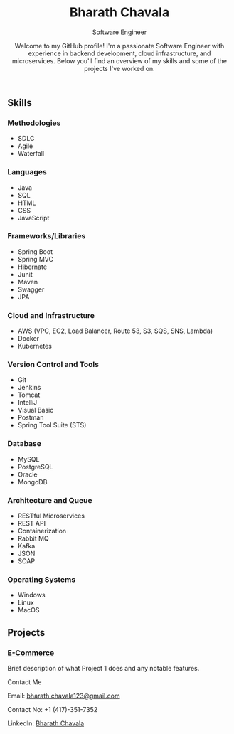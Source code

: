 
<body>
    <header>
        <h1>Bharath Chavala</h1>
        <p>Software Engineer</p>
        <p>Welcome to my GitHub profile! I'm a passionate Software Engineer with experience in backend development, cloud
        infrastructure, and microservices. Below you'll find an overview of my skills and some of the projects I've
        worked on.</p>
    </header>
    <section>
        <h2>Skills</h2>
        <h3>Methodologies</h3>
        <ul>
            <li>SDLC</li>
            <li>Agile</li>
            <li>Waterfall</li>
        </ul>
        <h3>Languages</h3>
        <ul>
            <li>Java</li>
            <li>SQL</li>
            <li>HTML</li>
            <li>CSS</li>
            <li>JavaScript</li>
        </ul>
        <h3>Frameworks/Libraries</h3>
        <ul>
            <li>Spring Boot</li>
            <li>Spring MVC</li>
            <li>Hibernate</li>
            <li>Junit</li>
            <li>Maven</li>
            <li>Swagger</li>
            <li>JPA</li>
        </ul>
        <h3>Cloud and Infrastructure</h3>
        <ul>
            <li>AWS (VPC, EC2, Load Balancer, Route 53, S3, SQS, SNS, Lambda)</li>
            <li>Docker</li>
            <li>Kubernetes</li>
        </ul>
        <h3>Version Control and Tools</h3>
        <ul>
            <li>Git</li>
            <li>Jenkins</li>
            <li>Tomcat</li>
            <li>IntelliJ</li>
            <li>Visual Basic</li>
            <li>Postman</li>
            <li>Spring Tool Suite (STS)</li>
        </ul>
        <h3>Database</h3>
        <ul>
            <li>MySQL</li>
            <li>PostgreSQL</li>
            <li>Oracle</li>
            <li>MongoDB</li>
        </ul>
        <h3>Architecture and Queue</h3>
        <ul>
            <li>RESTful Microservices</li>
            <li>REST API</li>
            <li>Containerization</li>
            <li>Rabbit MQ</li>
            <li>Kafka</li>
            <li>JSON</li>
            <li>SOAP</li>
        </ul>
        <h3>Operating Systems</h3>
        <ul>
            <li>Windows</li>
            <li>Linux</li>
            <li>MacOS</li>
        </ul>
    </section>
    <section>
        <h2>Projects</h2>
        <h3><a href="https://github.com/Bharath8500/E-Commerce-Project.git" target="_blank">E-Commerce</a></h3>
        <p>Brief description of what Project 1 does and any notable features.</p>
    </section>
    <footer>
        <p>Contact Me</p>
        <p>Email: <a href="mailto:bharath.chavala123@gmail.com">bharath.chavala123@gmail.com</a></p>
        <p>Contact No: <a>+1 (417)-351-7352</a></p>
        <p>LinkedIn: <a href="www.linkedin.com/in/bharathchavala" target="_blank">Bharath Chavala</a></p>
    </footer>
</body>
